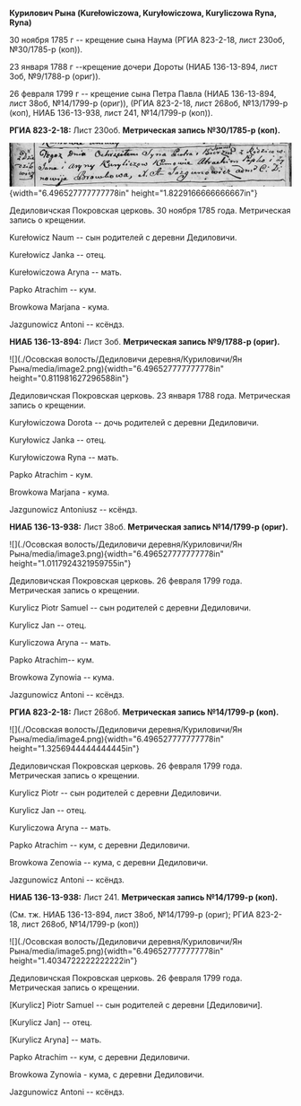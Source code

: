 **Курилович Рына (Kurełowiczowa, Kuryłowiczowa, Kuryliczowa Ryna,
Ryna)**

30 ноября 1785 г -- крещение сына Наума (РГИА 823-2-18, лист 230об,
№30/1785-р (коп)).

23 января 1788 г --крещение дочери Дороты (НИАБ 136-13-894, лист 3об,
№9/1788-р (ориг)).

26 февраля 1799 г -- крещение сына Петра Павла (НИАБ 136-13-894, лист
38об, №14/1799-р (ориг)), (РГИА 823-2-18, лист 268об, №13/1799-р (коп),
НИАБ 136-13-938, лист 241, №14/1799-р (коп)).

**РГИА 823-2-18:** Лист 230об. **Метрическая запись №30/1785-р (коп).**

![](./media/e93b68d7be47c1de0f9d802c04b7d87a18fecbbc.png){width="6.496527777777778in"
height="1.8229166666666667in"}

Дедиловичская Покровская церковь. 30 ноября 1785 года. Метрическая
запись о крещении.

Kurełowicz Naum -- сын родителей с деревни Дедиловичи.

Kurełowicz Janka -- отец.

Kurełowiczowa Aryna -- мать.

Papko Atrachim -- кум.

Browkowa Marjana - кума.

Jazgunowicz Antoni -- ксёндз.

**НИАБ 136-13-894:** Лист 3об. **Метрическая запись №9/1788-р (ориг).**

![](./Осовская волость/Дедиловичи деревня/Куриловичи/Ян Рына/media/image2.png){width="6.496527777777778in"
height="0.811981627296588in"}

Дедиловичская Покровская церковь. 23 января 1788 года. Метрическая
запись о крещении.

Kuryłowiczowa Dorota -- дочь родителей с деревни Дедиловичи.

Kuryłowicz Janka -- отец.

Kuryłowiczowa Ryna -- мать.

Papko Atrachim - кум.

Browkowa Marjana - кума.

Jazgunowicz Antoniusz -- ксёндз.

**НИАБ 136-13-938:** Лист 38об. **Метрическая запись №14/1799-р
(ориг).**

![](./Осовская волость/Дедиловичи деревня/Куриловичи/Ян Рына/media/image3.png){width="6.496527777777778in"
height="1.0117924321959755in"}

Дедиловичская Покровская церковь. 26 февраля 1799 года. Метрическая
запись о крещении.

Kurylicz Piotr Samuel -- сын родителей с деревни Дедиловичи.

Kurylicz Jan -- отец.

Kuryliczowa Aryna -- мать.

Papko Atrachim-- кум.

Browkowa Zynowia -- кума.

Jazgunowicz Antoni -- ксёндз.

**РГИА 823-2-18:** Лист 268об. **Метрическая запись №14/1799-р (коп).**

![](./Осовская волость/Дедиловичи деревня/Куриловичи/Ян Рына/media/image4.png){width="6.496527777777778in"
height="1.3256944444444445in"}

Дедиловичская Покровская церковь. 26 февраля 1799 года. Метрическая
запись о крещении.

Kurylicz Piotr -- сын родителей с деревни Дедиловичи.

Kurylicz Jan -- отец.

Kuryliczowa Aryna -- мать.

Papko Atrachim -- кум, с деревни Дедиловичи.

Browkowa Zenowia -- кума, с деревни Дедиловичи.

Jazgunowicz Antoni -- ксёндз.

**НИАБ 136-13-938:** Лист 241. **Метрическая запись №14/1799-р (коп).**

(См. тж. НИАБ 136-13-894, лист 38об, №14/1799-р (ориг); РГИА 823-2-18,
лист 268об, №14/1799-р (коп))

![](./Осовская волость/Дедиловичи деревня/Куриловичи/Ян Рына/media/image5.png){width="6.496527777777778in"
height="1.4034722222222222in"}

Дедиловичская Покровская церковь. 26 февраля 1799 года. Метрическая
запись о крещении.

\[Kurylicz\] Piotr Samuel -- сын родителей с деревни \[Дедиловичи\].

\[Kurylicz Jan\] -- отец.

\[Kurylicz Aryna\] -- мать.

Papko Atrachim -- кум, с деревни Дедиловичи.

Browkowa Zynowia - кума, с деревни Дедиловичи.

Jazgunowicz Antoni -- ксёндз.
